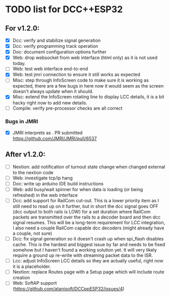 # TODO list for DCC++ESP32

## For v1.2.0:

- [x] Dcc: verify and stabilize signal generation
- [x] Dcc: verify programming track operation
- [x] Doc: document configuration options further
- [x] Web: drop websocket from web interface (html only) as it is not used today.
- [ ] Web: test web interface end-to-end
- [x] Web: test jmri connection to ensure it still works as expected
- [ ] Misc: step through InfoScreen code to make sure it is working as expected, there are a few bugs in here now it would seem as the screen doesn't always
update when it should.
- [x] Misc: extend the InfoScreen rotating line to display LCC details, it is a bit hacky right now to add new details.
- [ ] Compile: verify pre-processor checks are all correct

### Bugs in JMRI
- [x] JMRI interprets <H ID ADDR IDX STATE> as <H ID STATE>. PR submitted https://github.com/JMRI/JMRI/pull/6537

## After v1.2.0:

- [ ] Nextion: add notification of turnout state change when changed external to the nextion code
- [ ] Web: investigate tcp/ip hang
- [ ] Doc: write up arduino IDE build instructions
- [ ] Web: add busy/wait spinner for when data is loading (or being refreshed) in the web interface
- [ ] Dcc: add support for RailCom cut-out. This is a lower priority item as I still need to read up on it further, but in short the dcc signal goes OFF
(dcc output to both rails is LOW) for a set duration where RailCom packets are transmitted over the rails to a decoder board and then dcc signal
resumes. This will be a long-term requirement for LCC integration, I also need a couple RailCom capable dcc decoders (might already have a couple,
not sure)
- [ ] Dcc: fix signal generation so it doesn't crash up when spi_flash disables cache. This is the hardest and biggest issue by far and needs to be
fixed somehow but I haven't found a working solution yet. It will very likely require a ground up re-write with streaming packet data to the ISR.
- [ ] Lcc: adjust InfoScreen LCC details so they are actually useful, right now it is a placeholder.
- [ ] Nextion: replace Routes page with a Setup page which will include route creation
- [ ] Web: SoftAP support (https://github.com/atanisoft/DCCppESP32/issues/4)